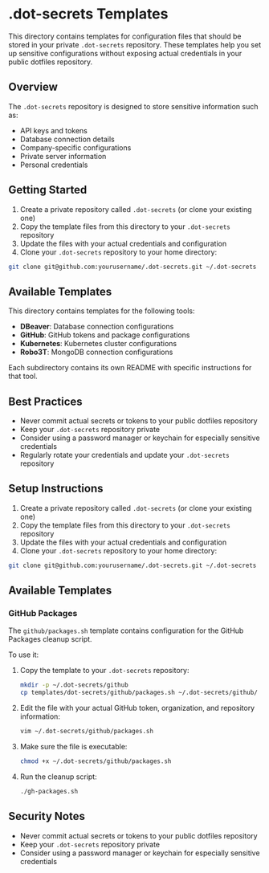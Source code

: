 # .dot-secrets Templates

This directory contains templates for configuration files that should be stored in your private `.dot-secrets` repository. These templates help you set up sensitive configurations without exposing actual credentials in your public dotfiles repository.

## Overview

The `.dot-secrets` repository is designed to store sensitive information such as:
- API keys and tokens
- Database connection details
- Company-specific configurations
- Private server information
- Personal credentials

## Getting Started

1. Create a private repository called `.dot-secrets` (or clone your existing one)
2. Copy the template files from this directory to your `.dot-secrets` repository
3. Update the files with your actual credentials and configuration
4. Clone your `.dot-secrets` repository to your home directory:

```bash
git clone git@github.com:yourusername/.dot-secrets.git ~/.dot-secrets
```

## Available Templates

This directory contains templates for the following tools:

- **DBeaver**: Database connection configurations
- **GitHub**: GitHub tokens and package configurations
- **Kubernetes**: Kubernetes cluster configurations
- **Robo3T**: MongoDB connection configurations

Each subdirectory contains its own README with specific instructions for that tool.

## Best Practices

- Never commit actual secrets or tokens to your public dotfiles repository
- Keep your `.dot-secrets` repository private
- Consider using a password manager or keychain for especially sensitive credentials
- Regularly rotate your credentials and update your `.dot-secrets` repository

## Setup Instructions

1. Create a private repository called `.dot-secrets` (or clone your existing one)
2. Copy the template files from this directory to your `.dot-secrets` repository
3. Update the files with your actual credentials and configuration
4. Clone your `.dot-secrets` repository to your home directory:

```bash
git clone git@github.com:yourusername/.dot-secrets.git ~/.dot-secrets
```

## Available Templates

### GitHub Packages

The `github/packages.sh` template contains configuration for the GitHub Packages cleanup script.

To use it:

1. Copy the template to your `.dot-secrets` repository:
   ```bash
   mkdir -p ~/.dot-secrets/github
   cp templates/dot-secrets/github/packages.sh ~/.dot-secrets/github/
   ```

2. Edit the file with your actual GitHub token, organization, and repository information:
   ```bash
   vim ~/.dot-secrets/github/packages.sh
   ```

3. Make sure the file is executable:
   ```bash
   chmod +x ~/.dot-secrets/github/packages.sh
   ```

4. Run the cleanup script:
   ```bash
   ./gh-packages.sh
   ```

## Security Notes

- Never commit actual secrets or tokens to your public dotfiles repository
- Keep your `.dot-secrets` repository private
- Consider using a password manager or keychain for especially sensitive credentials 